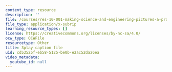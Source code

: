 ```yaml
---
content_type: resource
description: ''
file: /courses/res-10-001-making-science-and-engineering-pictures-a-practical-guide-to-presenting-your-work-spring-2016/cd53525feb585125be0be2ac52da26ea_37CbZdeh_lU.vtt
file_type: application/x-subrip
learning_resource_types: []
license: https://creativecommons.org/licenses/by-nc-sa/4.0/
ocw_type: OCWFile
resourcetype: Other
title: 3play caption file
uid: cd53525f-eb58-5125-be0b-e2ac52da26ea
video_metadata:
  youtube_id: null
---
```

